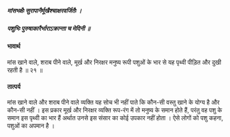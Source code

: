 ##### मांसभक्षैः सुरापानैर्मूखैश्चाक्षरवर्जितैः ।
##### पशुभिः पुरुषाकारैर्भाराऽक्रान्ता च मेदिनी ॥

#### भावार्थ

मांस खाने वाले, शराब पीने वाले, मूर्ख और निरक्षर मनुष्य रूपी पशुओं के भार से यह पृथ्वी पीड़ित और दुखी रहती है ॥ २१ ॥

#### तात्पर्य

मांस खाने वाले और शराब पीने वाले व्यक्ति यह सोच भी नहीं पाते कि कौन-सी वस्तु खाने के योग्य है और कौन-सी नहीं । इस प्रकार मूर्ख और निरक्षर व्यक्ति रूप-रंग में तो मनुष्य के समान होते हैं, परंतु वह पशु के समान इस पृथ्वी का भार हैं अर्थात उनसे इस संसार का कोई उपकार नहीं होता । ऐसे लोगों को पशु कहना, पशुओं का अपमान है ।